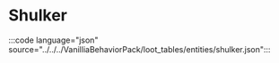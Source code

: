 # Shulker 

:::code language="json" source="../../../VanilliaBehaviorPack/loot_tables/entities/shulker.json":::